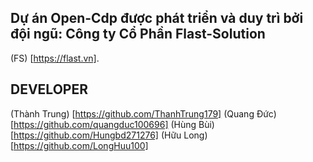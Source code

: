 ## Dự án Open-Cdp được phát triển và duy trì bởi đội ngũ: Công ty Cổ Phần Flast-Solution 
(FS) [https://flast.vn].

## DEVELOPER
(Thành Trung) [https://github.com/ThanhTrung179]
(Quang Đức) [https://github.com/quangduc100696]
(Hùng Bùi) [https://github.com/Hungbd271276]
(Hữu Long) [https://github.com/LongHuu100]
